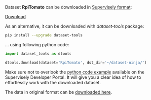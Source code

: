 Dataset **RpiTomato** can be downloaded in [Supervisely format](https://developer.supervisely.com/api-references/supervisely-annotation-json-format):

 [Download](https://assets.supervisely.com/supervisely-supervisely-assets-public/teams_storage/w/z/1R/7VL3HK1e7NqzpAkddBZn7au4GyRlIJhPJH64suRKnIwllBtlglIjwu85dYK92hjLlg0xAlrmPgyKvPM3N5bnOC4I5KLcK039wbZYqkuzUImUcRjgXhrV1vNcJeFG.tar)

As an alternative, it can be downloaded with *dataset-tools* package:
``` bash
pip install --upgrade dataset-tools
```

... using following python code:
``` python
import dataset_tools as dtools

dtools.download(dataset='RpiTomato', dst_dir='~/dataset-ninja/')
```
Make sure not to overlook the [python code example](https://developer.supervisely.com/getting-started/python-sdk-tutorials/iterate-over-a-local-project) available on the Supervisely Developer Portal. It will give you a clear idea of how to effortlessly work with the downloaded dataset.

The data in original format can be [downloaded here](https://zenodo.org/record/5596363/files/Dataset-Greenhouse_Tomato_Raspberry.zip?download=1).